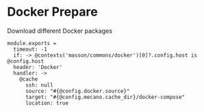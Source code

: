 # Docker Prepare

Download different Docker packages

    module.exports =
      timeout: -1
      if: -> @contexts('masson/commons/docker')[0]?.config.host is @config.host
      header: 'Docker'
      handler: ->
        @cache
          ssh: null
          source: "#{@config.docker.source}"
          target: "#{@config.mecano.cache_dir}/docker-compose"
          location: true
